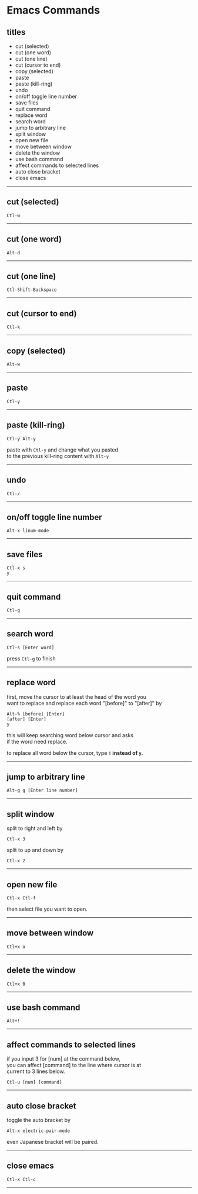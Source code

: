 # Emacs Commands


## titles

* cut (selected)  
* cut (one word)  
* cut (one line)  
* cut (cursor to end)  
* copy (selected)  
* paste  
* paste (kill-ring)  
* undo  
* on/off toggle line number  
* save files  
* quit command   
* replace word  
* search word  
* jump to arbitrary line  
* split window  
* open new file  
* move between window
* delete the window
* use bash command
* affect commands to selected lines
* auto close bracket  
* close emacs  




***



## cut (selected)
```
Ctl-w
```



***



## cut (one word)
```
Alt-d
```



***



## cut (one line)
```
Ctl-Shift-Backspace
```



***



## cut (cursor to end)
```
Ctl-k
```



***



## copy (selected)
```
Alt-w
```



***



## paste
```
Ctl-y
```



***



## paste (kill-ring)
```
Ctl-y Alt-y
```
paste with `Ctl-y` and change what you pasted  
to the previous kill-ring content with `Alt-y`



***



## undo
```
Ctl-/
```



***



## on/off toggle line number
```
Alt-x linum-mode
```



***



## save files
```
Ctl-x s
y
```



***



## quit command
```
Ctl-g
```



***



## search word
```
Ctl-s [Enter word]
```
press `Ctl-g` to finish




***



## replace word
first, move the cursor to at least the head of the word you  
want to replace and replace each word "[before]" to "[after]" by
```
Alt-% [before] [Enter]
[after] [Enter]
y
```
this will keep searching word below cursor and asks  
if the word need replace.  

to replace all word below the cursor, type
**`!` instead of `y`.**



***



## jump to arbitrary line
```
Alt-g g [Enter line number]
```



***



## split window  
split to right and left by
```
Ctl-x 3
```

split to up and down by
```
Ctl-x 2
```



***



## open new file
```
Ctl-x Ctl-f
```
then select file you want to open.



***



## move between window
```
Ctl+x o
```



***



## delete the window
```
Ctl+x 0
```



***



## use bash command
```
Alt+!
```



***



## affect commands to selected lines
if you input 3 for [num] at the command below,  
you can affect [command] to the line where cursor is at  
current to 3 lines below.  
```
Ctl-u [num] [command]
```



***



## auto close bracket  
toggle the auto bracket by
```
Alt-x electric-pair-mode
```
even Japanese bracket will be paired.


***



## close emacs
```
Ctl-x Ctl-c
```



***



